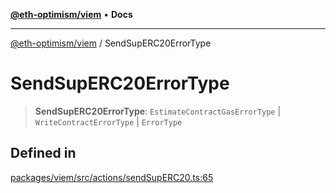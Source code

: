 [**@eth-optimism/viem**](../README.md) • **Docs**

***

[@eth-optimism/viem](../README.md) / SendSupERC20ErrorType

# SendSupERC20ErrorType

> **SendSupERC20ErrorType**: `EstimateContractGasErrorType` \| `WriteContractErrorType` \| `ErrorType`

## Defined in

[packages/viem/src/actions/sendSupERC20.ts:65](https://github.com/ethereum-optimism/ecosystem/blob/ab77241754eb52e5f63719e48141efd7250e972b/packages/viem/src/actions/sendSupERC20.ts#L65)
